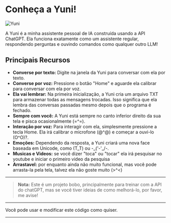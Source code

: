 
# Conheça a Yuni!

![Yuni](https://imgur.com/l5BbPAZ.png)

A Yuni é a minha assistente pessoal de IA construída usando a API ChatGPT. Ela funciona exatamente como um assistente regular, respondendo perguntas e ouvindo comandos como qualquer outro LLM!

## Principais Recursos

- **Converse por texto:** Digite na janela da Yuni para conversar com ela por texto.
- **Converse por voz:** Pressione o botão "Home" e aguarde ela calibrar para conversar com ela por voz.
- **Ela vai lembrar:** Na primeira inicialização, a Yuni cria um arquivo TXT para armazenar todas as mensagens trocadas. Isso significa que ela lembra das conversas passadas mesmo depois que o programa é fechado.
- **Sempre com você:** A Yuni está sempre no canto inferior direito da sua tela e pisca ocasionalmente (=^=).
- **Interação por voz:** Para interagir com ela, simplesmente pressione a tecla Home. Ela irá calibrar o microfone (@^@) e começar a ouvi-lo (O^O)?.
- **Emoções:** Dependendo da resposta, a Yuni criará uma nova face baseada em Unicode, como (T_T) ou -\_('-'_/-.
- **Musicas e Videos:** se você dizer "toca" ou "tocar" ela irá pesquisar no youtube e iniciar o primeiro video da pesquisa
- **Arrastavel:** por enquanto ainda não muito funcional, mas você pode arrasta-la pela tela, talvez ela não goste muito (>^<)

---

> **Nota:** Este é um projeto bobo, principalmente para treinar com a API do chatGPT, mas se você tiver ideias de como melhorá-lo, por favor, me avise!

---

Você pode usar e modificar este código como quiser.

---

